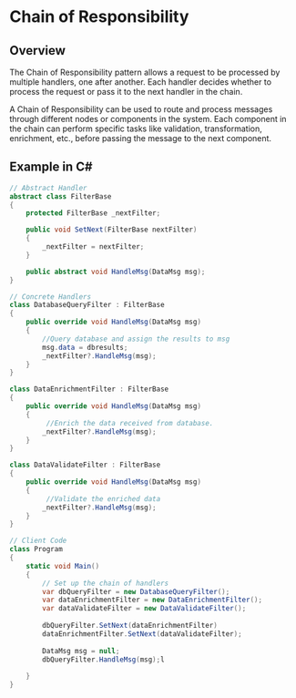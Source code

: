 # Chain of Responsibility

## Overview
The Chain of Responsibility pattern allows a request to be processed by multiple handlers, one after another. Each handler decides whether to process the request or pass it to the next handler in the chain.

 A Chain of Responsibility can be used to route and process messages through different nodes or components in the system. Each component in the chain can perform specific tasks like validation, transformation, enrichment, etc., before passing the message to the next component.


## Example in C#

```csharp
// Abstract Handler
abstract class FilterBase
{
    protected FilterBase _nextFilter;

    public void SetNext(FilterBase nextFilter)
    {
        _nextFilter = nextFilter;
    }

    public abstract void HandleMsg(DataMsg msg);
}

// Concrete Handlers
class DatabaseQueryFilter : FilterBase
{
    public override void HandleMsg(DataMsg msg)
    {
        //Query database and assign the results to msg
        msg.data = dbresults;
        _nextFilter?.HandleMsg(msg);
    }
}

class DataEnrichmentFilter : FilterBase
{
    public override void HandleMsg(DataMsg msg)
    {
         //Enrich the data received from database.
        _nextFilter?.HandleMsg(msg);
    }
}

class DataValidateFilter : FilterBase
{
    public override void HandleMsg(DataMsg msg)
    {
         //Validate the enriched data
        _nextFilter?.HandleMsg(msg);
    }
}

// Client Code
class Program
{
    static void Main()
    {
        // Set up the chain of handlers
        var dbQueryFilter = new DatabaseQueryFilter();
        var dataEnrichmentFilter = new DataEnrichmentFilter();
        var dataValidateFilter = new DataValidateFilter();
        
        dbQueryFilter.SetNext(dataEnrichmentFilter)
        dataEnrichmentFilter.SetNext(dataValidateFilter);
        
        DataMsg msg = null;
        dbQueryFilter.HandleMsg(msg);l
       
    }
}
```